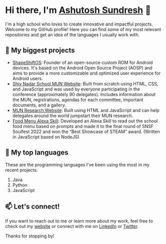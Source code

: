 # Hi there, I'm [Ashutosh Sundresh](https://ashutoshsundresh.github.io/) 👋

I'm a high school who loves to create innovative and impactful projects. Welcome to my GitHub profile! Here you can find some of my most relevant repositories and get an idea of the languages I usually work with.

## 🔭 My biggest projects

- [ShapeShiftOS](https://github.com/ShapeShiftOS): Founder of an open-source custom ROM for Android devices. It's based on the Android Open Source Project (AOSP) and aims to provide a more customizable and optimized user experience for Android users.
- [Shiv Nadar School MUN Website](https://snsfmun.github.io): Built from scratch using HTML, CSS, and JavaScript and was used by everyone participating in the conference (approximately 90 delegates). Includes information about the MUN, registrations, agendas for each committee, important documents, and a gallery.
- [MUN Research Website](https://munresearch.github.io): Built using HTML and JavaScript and can help delegates around the world jumpstart their MUN research.
- [Food Menu Alexa Skill](https://github.com/AshutoshSundresh/SoulfairProject): Developed an Alexa Skill to read out the school food menu based on prompts and made it to the final round of SNSF Soulfest 2022 and won the “Best Showcase of STEAM” award. (Written in JavaScript based on NodeJS)

## 🌱 My top languages

These are the programming languages I've been using the most in my recent projects:

1. Java
2. Python
3. JavaScript

## 📫 Let's connect!

If you want to reach out to me or learn more about my work, feel free to check out my [website](https://ashutoshsundrsh.github.io/) or connect with me on [LinkedIn](https://www.linkedin.com/in/ashutosh-sundresh-763021221/) or [Twitter](https://twitter.com/ASundresh/).

Thanks for stopping by!
